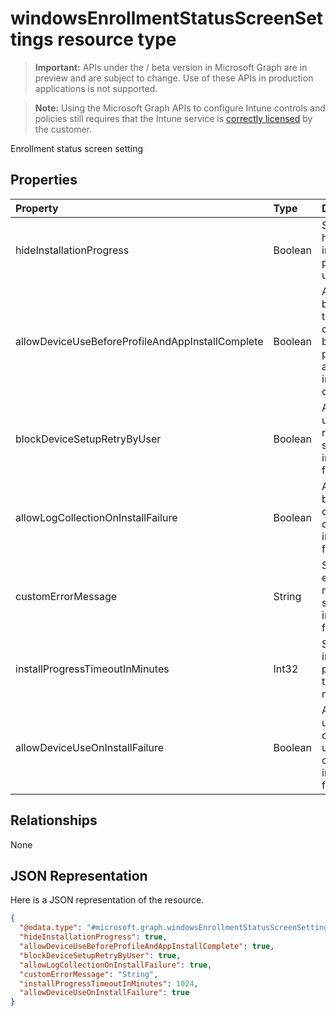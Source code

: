 ﻿# windowsEnrollmentStatusScreenSettings resource type

> **Important:** APIs under the / beta version in Microsoft Graph are in preview and are subject to change. Use of these APIs in production applications is not supported.

> **Note:** Using the Microsoft Graph APIs to configure Intune controls and policies still requires that the Intune service is [correctly licensed](https://go.microsoft.com/fwlink/?linkid=839381) by the customer.

Enrollment status screen setting
## Properties
|Property|Type|Description|
|:---|:---|:---|
|hideInstallationProgress|Boolean|Show or hide installation progress to user|
|allowDeviceUseBeforeProfileAndAppInstallComplete|Boolean|Allow or block user to use device before profile and app installation complete|
|blockDeviceSetupRetryByUser|Boolean|Allow the user to retry the setup on installation failure|
|allowLogCollectionOnInstallFailure|Boolean|Allow or block log collection on installation failure|
|customErrorMessage|String|Set custom error message to show upon installation failure|
|installProgressTimeoutInMinutes|Int32|Set installation progress timeout in minutes|
|allowDeviceUseOnInstallFailure|Boolean|Allow the user to continue using the device on installation failure|

## Relationships
None
## JSON Representation
Here is a JSON representation of the resource.
<!-- {
  "blockType": "resource",
  "@odata.type": "microsoft.graph.windowsEnrollmentStatusScreenSettings"
}
-->
``` json
{
  "@odata.type": "#microsoft.graph.windowsEnrollmentStatusScreenSettings",
  "hideInstallationProgress": true,
  "allowDeviceUseBeforeProfileAndAppInstallComplete": true,
  "blockDeviceSetupRetryByUser": true,
  "allowLogCollectionOnInstallFailure": true,
  "customErrorMessage": "String",
  "installProgressTimeoutInMinutes": 1024,
  "allowDeviceUseOnInstallFailure": true
}
```



